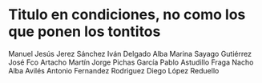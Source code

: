 # Titulo en condiciones, no como los que ponen los tontitos

Manuel Jesús Jerez Sánchez
Iván Delgado Alba
Marina Sayago Gutiérrez
José Fco Artacho Martín
Jorge Pichas García
Pablo Astudillo Fraga
Nacho Alba Avilés
Antonio Fernandez Rodriguez
Diego López Reduello
